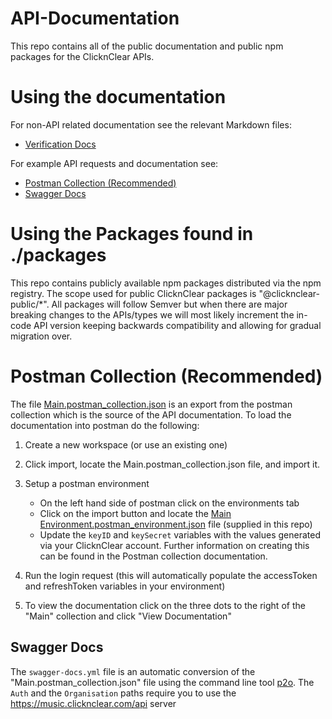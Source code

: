 # API-Documentation
This repo contains all of the public documentation and public npm packages for the ClicknClear APIs.

# Using the documentation
For non-API related documentation see the relevant Markdown files:
- [Verification Docs](<./docs/verification/Verification.md>)

For example API requests and documentation see:
- [Postman Collection (Recommended)](<./README.md#postman-collection-recommended>)
- [Swagger Docs](<./README.md#swagger-docs>)


# Using the Packages found in ./packages
This repo contains publicly available npm packages distributed via the npm registry.
The scope used for public ClicknClear packages is "@clicknclear-public/*".
All packages will follow Semver but when there are major breaking changes to the APIs/types we will most likely increment the in-code API version keeping backwards compatibility and allowing for gradual migration over.

# Postman Collection (Recommended)
The file [Main.postman_collection.json](<./docs/apis/Main.postman_collection.json>) is an export from the postman collection which is the source of the API documentation.
To load the documentation into postman do the following:
1) Create a new workspace (or use an existing one)
2) Click import, locate the Main.postman_collection.json file, and import it.
3) Setup a postman environment
   - On the left hand side of postman click on the   environments tab
   - Click on the import button and locate the [Main Environment.postman_environment.json](<./docs/apis/Main Environment.postman_environment.json>) file (supplied in this repo)
   - Update the `keyID` and `keySecret` variables with the values generated via your ClicknClear account. Further information on creating this can be found in the Postman collection documentation.

4) Run the login request (this will automatically populate the accessToken and refreshToken variables in your environment)
5) To view the documentation click on the three dots to the right of the "Main" collection and click "View Documentation"

## Swagger Docs
The `swagger-docs.yml` file is an automatic conversion of the "Main.postman_collection.json" file using the command line tool [p2o](https://joolfe.github.io/postman-to-openapi/).
The `Auth` and the `Organisation` paths require you to use the https://music.clicknclear.com/api server

